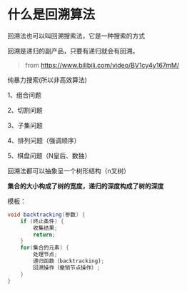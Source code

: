 # 什么是回溯算法

回溯法也可以叫回溯搜索法，它是一种搜索的方式

回溯是递归的副产品，只要有递归就会有回溯。

> from https://www.bilibili.com/video/BV1cy4y167mM/


纯暴力搜索(所以非高效算法)

1、组合问题

2、切割问题

3、子集问题

4、排列问题（强调顺序）

5、棋盘问题（N皇后、数独）

回溯法都可以抽象呈一个树形结构（n叉树）

**集合的大小构成了树的宽度，递归的深度构成了树的深度**

模板：
```java
void backtracking(参数) {
    if (终止条件) {
	    收集结果;
		return;
	}
	for(集合的元素) {
		处理节点;
		递归函数（backtracking);
		回溯操作（撤销节点操作）;
	}
}
```

